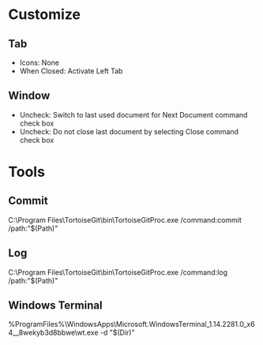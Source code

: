 
Customize
=========


Tab
---

- Icons: None
- When Closed: Activate Left Tab

Window
------

- Uncheck: Switch to last used document for Next Document command check box
- Uncheck: Do not close last document by selecting Close command check box


Tools
=====


Commit
------

C:\Program Files\TortoiseGit\bin\TortoiseGitProc.exe
/command:commit /path:"$(Path)"


Log
---

C:\Program Files\TortoiseGit\bin\TortoiseGitProc.exe
/command:log /path:"$(Path)"


Windows Terminal
----------------

%ProgramFiles%\WindowsApps\Microsoft.WindowsTerminal_1.14.2281.0_x64__8wekyb3d8bbwe\wt.exe
-d "$(Dir)"
